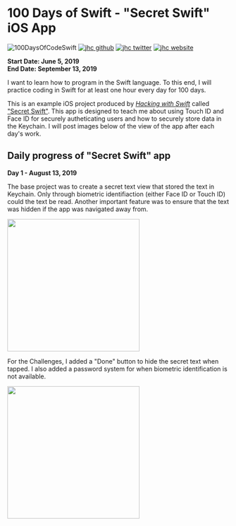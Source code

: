 # 100 Days of Swift - "Secret Swift" iOS App

![100DaysOfCodeSwift](https://img.shields.io/badge/100DaysOfCode-Swift-FA7343.svg?style=flat&logo=swift)
[![jhc github](https://img.shields.io/badge/GitHub-jhrcook-lightgrey.svg?style=flat&logo=github)](https://github.com/jhrcook)
[![jhc twitter](https://img.shields.io/badge/Twitter-JoshDoesaThing-00aced.svg?style=flat&logo=twitter)](https://twitter.com/JoshDoesa)
[![jhc website](https://img.shields.io/badge/Website-JoshDoesaThing-5087B2.svg?style=flat&logo=telegram)](https://www.joshdoesathing.com)

**Start Date: June 5, 2019  
End Date: September 13, 2019**

I want to learn how to program in the Swift language. To this end, I will practice coding in Swift for at least one hour every day for 100 days.

This is an example iOS project produced by [*Hacking with Swift*](https://www.hackingwithswift.com/read) called ["Secret Swift"](https://www.hackingwithswift.com/read/28/overview). This app is designed to teach me about using Touch ID and Face ID for securely autheticating users and how to securely store data in the Keychain. I will post images below of the view of the app after each day's work.

## Daily progress of "Secret Swift" app

**Day 1 - August 13, 2019**

The base project was to create a secret text view that stored the text in Keychain. Only through biometric identifiaction (either Face ID or Touch ID) could the text be read. Another important feature was to ensure that the text was hidden if the app was navigated away from.

<img src="progress_screenshots/ezgif.com-video-to-gif.gif" height="300"/>

For the Challenges, I added a "Done" button to hide the secret text when tapped. I also added a password system for when biometric identification is not available.

<img src="progress_screenshots/Aug-13-2019 19-36-16.gif" height="300"/>
